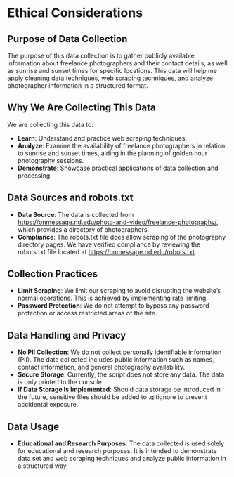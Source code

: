 # Ethical Considerations

## Purpose of Data Collection
The purpose of this data collection is to gather publicly available information about freelance photographers and their contact details, as well as sunrise and sunset times for specific locations. This data will help me apply cleaning data techniques, web scraping techniques, and analyze photographer information in a structured format.

## Why We Are Collecting This Data
We are collecting this data to:
- **Learn**: Understand and practice web scraping techniques.
- **Analyze**: Examine the availability of freelance photographers in relation to sunrise and sunset times, aiding in the planning of golden hour photography sessions.
- **Demonstrate**: Showcase practical applications of data collection and processing.

## Data Sources and robots.txt
- **Data Source**: The data is collected from https://onmessage.nd.edu/photo-and-video/freelance-photography/, which provides a directory of photographers.
- **Compliance**: The robots.txt file does allow scraping of the photography directory pages. We have verified compliance by reviewing the robots.txt file located at https://onmessage.nd.edu/robots.txt.

## Collection Practices
- **Limit Scraping**: We limit our scraping to avoid disrupting the website’s normal operations. This is achieved by implementing rate limiting.
- **Password Protection**: We do not attempt to bypass any password protection or access restricted areas of the site.

## Data Handling and Privacy
- **No PII Collection**: We do not collect personally identifiable information (PII). The data collected includes public information such as names, contact information, and general photography availability.
- **Secure Storage**: Currently, the script does not store any data. The data is only printed to the console.
- **If Data Storage Is Implemented**: Should data storage be introduced in the future, sensitive files should be added to .gitignore to prevent accidental exposure.

## Data Usage
- **Educational and Research Purposes**: The data collected is used solely for educational and research purposes. It is intended to demonstrate data set and web scraping techniques and analyze public information in a structured way.

